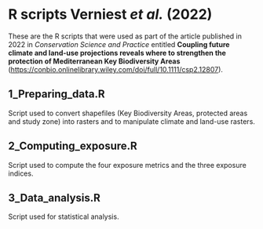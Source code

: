 # R scripts Verniest *et al.* (2022)

These are the R scripts that were used as part of the article published in 2022 in *Conservation Science and Practice* entitled **Coupling future climate and land‐use projections reveals where to strengthen the protection of Mediterranean Key Biodiversity Areas** (https://conbio.onlinelibrary.wiley.com/doi/full/10.1111/csp2.12807).

## 1_Preparing_data.R
Script used to convert shapefiles (Key Biodiversity Areas, protected areas and study zone) into rasters and to manipulate climate and land-use rasters.

## 2_Computing_exposure.R
Script used to compute the four exposure metrics and the three exposure indices.

## 3_Data_analysis.R
Script used for statistical analysis.
